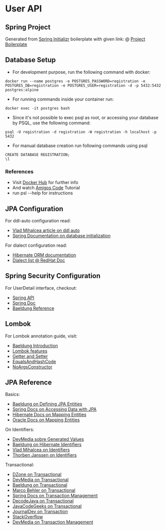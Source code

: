 # User API

## Spring Project

Generated from [Spring Initializr](start.spring.io) boilerplate with given link:
@ [Project Boilerplate](https://start.spring.io/#!type=maven-project&language=java&platformVersion=2.5.4&packaging=jar&jvmVersion=11&groupId=co.bittclouds&artifactId=api-user&name=api-user&description=User%20microservice&packageName=co.bittclouds.api-user&dependencies=lombok,web,security,postgresql,data-jpa,mail)

## Database Setup

- For development purpose, run the following command with docker:
```
docker run --name postgres -e POSTGRES_PASSWORD=registration -e POSTGRES_DB=registration -e POSTGRES_USER=registration -d -p 5432:5432 postgres:alpine
```

- For running commands inside your container run:
```
docker exec -it postgres bash
```

- Since it's not possible to exec psql as root, or accessing your database by PSQL, use the following command:
```
psql -U registration -d registration -W registration -h localhost -p 5432
```

- For manual database creation run following commands using psql
```
CREATE DATABASE REGISTRATION;
\l 

```

### References

- Visit [Docker Hub](https://hub.docker.com/_/postgres/) for further info
- And watch [Amigos Code](https://www.youtube.com/watch?v=aHbE3pTyG-Q) Tutorial
- run psl --help for instructions


## JPA Configuration

For ddl-auto configuration read:
- [Vlad Mihalcea article on ddl auto](https://vladmihalcea.com/hibernate-hbm2ddl-auto-schema/)
- [Spring Documentation on database initialization](https://docs.spring.io/spring-boot/docs/1.1.0.M1/reference/html/howto-database-initialization.html)

For dialect configuration read:
- [Hibernate ORM documentation](https://hibernate.org/orm/documentation/5.5/)
- [Dialect list @ RedHat Doc](https://access.redhat.com/documentation/en-us/jboss_enterprise_application_platform/6.3/html/development_guide/hibernate_sql_dialects1)

## Spring Security Configuration

For UserDetail interface, checkout:
- [Spring API](https://docs.spring.io/spring-security/site/docs/current/api/org/springframework/security/core/userdetails/UserDetails.html)
- [Spring Doc](https://docs.spring.io/spring-security/site/docs/current/reference/html5/)
- [Baeldung Reference](https://www.baeldung.com/spring-security-authentication-with-a-database)

## Lombok

For Lombok annotation guide, visit:
- [Baeldung Introduction](https://www.baeldung.com/intro-to-project-lombok)
- [Lombok features](https://projectlombok.org/features/all)
- [Getter and Setter](https://projectlombok.org/features/GetterSetter)
- [EqualsAndHashCode](https://projectlombok.org/features/EqualsAndHashCode)
- [NoArgsConstructor](https://projectlombok.org/features/constructor)

## JPA Reference

Basics:
- [Baeldung on Defining JPA Entities](https://www.baeldung.com/jpa-entities)
- [Spring Docs on Accessing Data with JPA](https://spring.io/guides/gs/accessing-data-jpa/)
- [Hibernate Docs on Mapping Entities](https://docs.jboss.org/hibernate/stable/annotations/reference/en/html/entity.html)
- [Oracle Docs on Mapping Entities](https://docs.oracle.com/cd/E16439_01/doc.1013/e13981/cmp30cfg001.htm)

On Identifiers:
- [DevMedia sobre Generated Values](https://www.devmedia.com.br/jpa-como-usar-a-anotacao-generatedvalue/38592)
- [Baeldung on Hibernate Identifiers](https://www.baeldung.com/hibernate-identifiers)
- [Vlad Mihalcea on Identifiers](https://vladmihalcea.com/jpa-entity-identifier-sequence/)
- [Thorben Janssen on Identifiers](https://thorben-janssen.com/jpa-generate-primary-keys/)

Transactional:
- [DZone on Transactional](https://dzone.com/articles/how-does-spring-transactional)
- [DevMedia on Transactional](https://www.devmedia.com.br/conheca-o-spring-transactional-annotations/32472)
- [Baeldung on Transactional](https://www.baeldung.com/transaction-configuration-with-jpa-and-spring)
- [Marco Behler on Transactional](https://www.marcobehler.com/guides/spring-transaction-management-transactional-in-depth)
- [Spring Docs on Transaction Management](https://docs.spring.io/spring-framework/docs/4.2.x/spring-framework-reference/html/transaction.html)
- [DecodeJava on Transactional](https://www.decodejava.com/spring-with-hibernate-transaction-by-annotation.htm)
- [JavaCodeGeeks on Transactional](https://www.javacodegeeks.com/2016/05/understanding-transactional-annotation-spring.html)
- [JournalDev on Transaction](https://www.journaldev.com/7655/spring-orm-example-jpa-hibernate-transaction)
- [StackOverflow](https://pt.stackoverflow.com/questions/96778/qual-a-finalidade-da-anota%C3%A7%C3%A3o-transactionalreadonly-false)
- [DevMedia on Transaction Management](https://www.devmedia.com.br/spring-framework-controle-de-transacoes-usando-anotacoes/28916)



